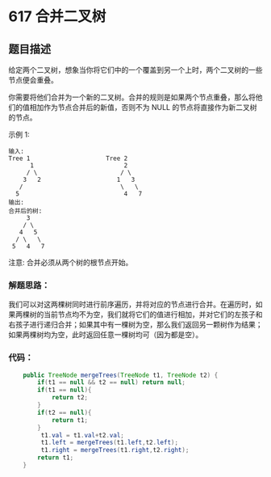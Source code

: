 # 617 合并二叉树

## 题目描述
给定两个二叉树，想象当你将它们中的一个覆盖到另一个上时，两个二叉树的一些节点便会重叠。

你需要将他们合并为一个新的二叉树。合并的规则是如果两个节点重叠，那么将他们的值相加作为节点合并后的新值，否则不为 NULL 的节点将直接作为新二叉树的节点。

示例 1:

    输入: 
	Tree 1                     Tree 2                  
          1                         2                             
         / \                       / \                            
        3   2                     1   3                        
       /                           \   \                      
      5                             4   7                  
    输出: 
    合并后的树:
	     3
	    / \
	   4   5
	  / \   \ 
	 5   4   7
注意: 合并必须从两个树的根节点开始。

### 解题思路：
我们可以对这两棵树同时进行前序遍历，并将对应的节点进行合并。在遍历时，如果两棵树的当前节点均不为空，我们就将它们的值进行相加，并对它们的左孩子和右孩子进行递归合并；如果其中有一棵树为空，那么我们返回另一颗树作为结果；如果两棵树均为空，此时返回任意一棵树均可（因为都是空）。

### 代码：


```java
    public TreeNode mergeTrees(TreeNode t1, TreeNode t2) {
        if(t1 == null && t2 == null) return null;
        if(t1 == null){
            return t2;
        }
        if(t2 == null){
            return t1;
        }
         t1.val = t1.val+t2.val;
         t1.left = mergeTrees(t1.left,t2.left);
         t1.right = mergeTrees(t1.right,t2.right);
        return t1;
    }

```